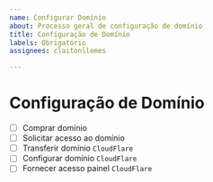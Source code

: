 ```yaml
---
name: Configurar Domínio
about: Processo geral de configuração de domínio
title: Configuração de Domínio
labels: Obrigatório
assignees: claitonllemes

---
```


# Configuração de Domínio

- [ ] Comprar domínio
- [ ] Solicitar acesso ao domínio
- [ ] Transferir domínio `CloudFlare`
- [ ] Configurar domínio `CloudFlare`
- [ ] Fornecer acesso painel `CloudFlare`
